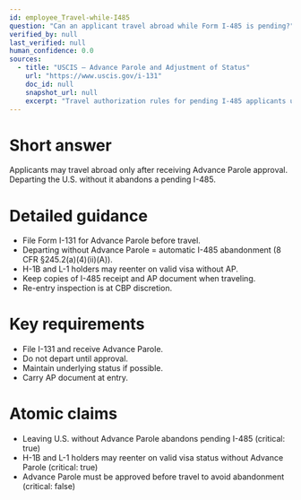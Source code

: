 ```yaml
---
id: employee_Travel-while-I485
question: "Can an applicant travel abroad while Form I-485 is pending?"
verified_by: null
last_verified: null
human_confidence: 0.0
sources:
  - title: "USCIS – Advance Parole and Adjustment of Status"
    url: "https://www.uscis.gov/i-131"
    doc_id: null
    snapshot_url: null
    excerpt: "Travel authorization rules for pending I-485 applicants under 8 CFR §245.2(a)(4)(ii)."
---
```


# Short answer
Applicants may travel abroad only after receiving Advance Parole approval. Departing the U.S. without it abandons a pending I-485.

# Detailed guidance
- File Form I-131 for Advance Parole before travel.  
- Departing without Advance Parole = automatic I-485 abandonment (8 CFR §245.2(a)(4)(ii)(A)).  
- H-1B and L-1 holders may reenter on valid visa without AP.  
- Keep copies of I-485 receipt and AP document when traveling.  
- Re-entry inspection is at CBP discretion.  

# Key requirements
- File I-131 and receive Advance Parole.  
- Do not depart until approval.  
- Maintain underlying status if possible.  
- Carry AP document at entry.  

# Atomic claims
- Leaving U.S. without Advance Parole abandons pending I-485 (critical: true)
- H-1B and L-1 holders may reenter on valid visa status without Advance Parole (critical: true)
- Advance Parole must be approved before travel to avoid abandonment (critical: false)

